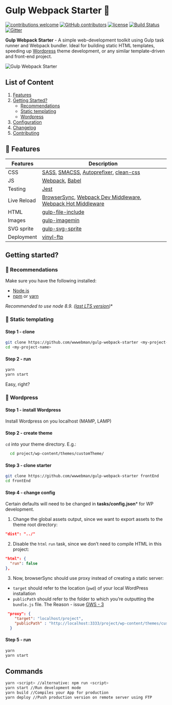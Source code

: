 # Gulp Webpack Starter :octopus:
[![contributions welcome](https://img.shields.io/badge/contributions-welcome-brightgreen.svg?style=flat)](https://github.com/wwwebman/gulp-webpack-starter/blob/master/CONTRIBUTING.md)
[![GitHub contributors](https://img.shields.io/github/contributors/wwwebman/gulp-webpack-starter.svg)](https://github.com/wwwebman/gulp-webpack-starter/blob/master/CONTRIBUTING.md)
[![license](https://img.shields.io/github/license/mashape/apistatus.svg)]()
[![Build Status](https://travis-ci.org/wwwebman/gulp-webpack-starter.svg?branch=master)](https://travis-ci.org/wwwebman/gulp-webpack-starter)
[![Gitter](https://img.shields.io/gitter/room/tj/git-extras.svg?style=flat-square)](https://gitter.im/gulp-webpack-starter/Lobby)

**Gulp Webpack Starter** - A simple web-development toolkit using Gulp task runner and Webpack bundler. Ideal for building static HTML templates, speeding up [Wordpress](#wordpress) theme development, or any similar template-driven and front-end project.

![Gulp Webpack Starter](http://webman.pro/assets/img/main/gulp-webpack-starter-webman.jpg)

## List of Content
1. [Features](#gift-features)
1. [Getting Started?](#getting-started)
    * [Recommendations](#closed_book-recommendations)
    * [Static templating](#dart-static-templating)
    * [Wordpress](#eyes-wordpress)
1. [Configuration](#configuration)
1. [Changelog](https://github.com/wwwebman/gulp-webpack-starter/blob/master/CHANGELOG.md)
1. [Contributing](https://github.com/wwwebman/gulp-webpack-starter/blob/master/CONTRIBUTING.md)

## :gift: Features
|Features|Description|
|------------------|-----------|
|CSS| [SASS](http://sass-lang.com/), [SMACSS](https://smacss.com/), [Autoprefixer](https://github.com/postcss/autoprefixer), [clean-css](https://www.npmjs.com/package/gulp-clean-css)|
|JS|[Webpack](https://webpack.js.org/), [Babel](http://babeljs.io/)|
|Testing|[Jest](https://facebook.github.io/jest/)|
|Live Reload|[BrowserSync](http://www.browsersync.io/), [Webpack Dev Middleware](https://github.com/webpack/webpack-dev-middleware), [Webpack Hot Middleware](https://github.com/glenjamin/webpack-hot-middleware)|
|HTML| [gulp-file-include](https://www.npmjs.com/package/gulp-file-include)|
|Images| [gulp-imagemin](https://www.npmjs.com/package/gulp-imagemin)|
|SVG sprite| [gulp-svg-sprite](https://github.com/jkphl/gulp-svg-sprite)|
|Deployment| [vinyl-ftp](https://www.npmjs.com/package/vinyl-ftp)|

## Getting started?
### :closed_book: Recommendations
Make sure you have the following installed: 
* [Node.js](https://nodejs.org/)
* [npm](https://www.npmjs.com/) or [yarn](https://yarnpkg.com/en/)
  
**Recommended to use node 8.9.* ([last LTS version](https://github.com/nodejs/Release#release-schedule))**
### :dart: Static templating
#### Step 1 - clone
```bash
git clone https://github.com/wwwebman/gulp-webpack-starter <my-project-name>
cd <my-project-name>
```
#### Step 2 - run
```bash
yarn
yarn start
```
Easy, right?

### :eyes: Wordpress
#### Step 1 - install Wordpress
Install Wordpress on you localhost (MAMP, LAMP)
#### Step 2  - create theme
`cd` into your theme directory. E.g.:
```bash
  cd project/wp-content/themes/customTheme/
```
#### Step 3  - clone starter
```bash
git clone https://github.com/wwwebman/gulp-webpack-starter frontEnd
cd frontEnd
```
#### Step 4  - change config
Certain defaults will need to be changed in **tasks/config.json*** for WP development.
1. Change the global assets output, since we want to export assets to the theme root directory:
```json 
"dist": "../" 
```
2. Disable the `html` `run` task, since we don’t need to compile HTML in this project:
```json
"html": {
  "run": false
},
```
3. Now, browserSync should use proxy instead of creating a static server:
  * `target` should refer to the location (`pwd`) of your local WordPress installation
  * `publicPath` should refer to the folder to which you’re outputting the `bundle.js` file. The Reason - issue [GWS - 3](https://github.com/wwwebman/gulp-webpack-starter/issues/3)
```json
 "proxy": {
    "target": "localhost/project",
    "publicPath" : "http://localhost:3333/project/wp-content/themes/customTheme/dist/assets/js",
  }
```
#### Step 5 - run
```bash
yarn
yarn start
```

## Commands
```bash
yarn <script> //alternative: npm run <script>
yarn start //Run development mode
yarn build //Compiles your App for production
yarn deploy //Push production version on remote server using FTP
```
